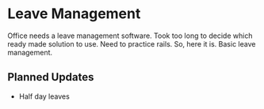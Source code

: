 # Leave Management

Office needs a leave management software. Took too long to decide which ready made solution to use. Need to practice rails. So, here it is. Basic leave management.

## Planned Updates
* Half day leaves
